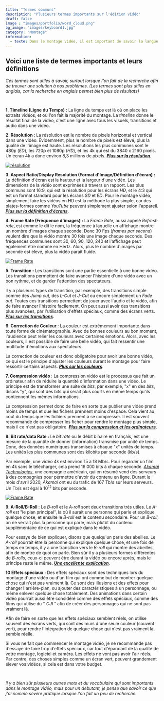 ```yaml
---
title: "Termes communs"
description: "Plusieurs termes importants sur l'édition vidéo"
draft: false
image : "images/portfolio/word_cloud.png"
bg_image: "images/keyboard1.jpg"
category: "Montage"
information:
  - texte: Dans le montage vidéo, il est important de savoir la langue et les termes populaires lorsque l'on fait de la recherche. Voici donc une courte liste de mots que je pense importants à savoir pour un débutant dans le montage vidéo.
---
```


## Voici une liste de termes importants et leurs définitions

*Ces termes sont utiles à savoir, surtout lorsque l'on fait de la recherche afin de trouver une solution à nos problèmes. (Les termes sont plus utiles en anglais, car la recherche en anglais permet bien plus de résultats)*

<br>

**1. Timeline (Ligne du Temps) :**
La ligne du temps est là où on place les extraits vidéos, et où l'on fait la majorité du montage. La *timeline* donne le résultat final de la vidéo, c'est une ligne avec tous les visuels, transitions et audio dans une vidéo.

**2. Résolution :**
La résolution est le nombre de pixels horizontal et vertical dans une vidéo. Évidemment, plus le nombre de pixels est élevé, plus la qualité de l'image est haute. Les résolutions les plus communes sont le 480p (*ED*), les 720p et 1080p (*HD*), et les 4k qui est du 3840 x 2160 pixels. Un écran 4k a donc environ 8,3 millions  de pixels. [***Plus sur la résolution***](https://www.samsung.com/levant/tvs/tv-buying-guide/what-is-4k-tv/).

[<img src="/editing-intro/images/portfolio/resolution.png" alt="résolution" class="secondary">](https://developer.apple.com/design/human-interface-guidelines/ios/icons-and-images/image-size-and-resolution/)

**3. Aspect Ratio/Display Resolution (Format d'Image/Définition d'écran) :** 
La définition d'écran est la hauteur et la largeur d'une vidéo. Les dimensions de la vidéo sont exprimées à travers un rapport. Les plus communs sont 16:9, qui est la résolution pour les écrans *HD*, et le 4:3 qui est un format standard pour les écrans *SD* et *ED*. Pour le montage vidéo, simplement faire les vidéos en HD est la méthode la plus simple, car des plates-formes comme *YouTube* peuvent simplement ajuster selon l'appareil. [***Plus sur la définition d'écrans***](https://questtel.com/wiki/video-resolutions-sd-ed-hd).

**4. Frame Rate (Fréquence d'images) :** 
La *Frame Rate*, aussi appelé *Refresh rate*, est comme le dit le nom, la fréquence à laquelle un affichage montre un nombre d'images chaque seconde. Donc 30 Fps (*frames par second*) veulent dire que la vidéo montre 30 fois une image chaque seconde. Des fréquences communes sont 30, 60, 90, 120, 240 et l'affichage peut également être nommé en Hertz. Alors, plus le nombre d'images par seconde est élevé, plus la vidéo parait fluide.

[<img src="/editing-intro/images/portfolio/frame_rate.jpeg" alt="Frame Rate" class="average">](https://www.epiphan.com/blog/frame-rate-refresh-rate/)

**5. Transition :** 
Les transitions sont une partie essentielle à une bonne vidéo. Les transitions permettent de faire avancer l'histoire d'une vidéo avec un bon rythme, et de garder l'attention des spectateurs.

Il y a plusieurs types de transition, par exemple, des transitions simple comme des *Jump cut*, des *L-Cut* et *J-Cut* ou encore simplement un *Fade out*. Toutes ces transitions permettent de jouer avec l'audio et le vidéo, afin de faire avancer l'histoire facilement. On peut aussi avoir des transitions plus avancées, par l'utilisation d'effets spéciaux, comme des écrans verts. [***Plus sur les transitions***](/editing-intro/project/guide-transition/).

**6. Correction de Couleur :** 
La couleur est extrêmement importante dans toute forme de cinématographie. Avec de bonnes couleurs au bon moment, l'audience peut relier les couleurs avec certaines émotions. Alors, avec les couleurs, il est possible de faire une belle vidéo, qui fait ressentir une multitude d'émotions aux spectateurs. 

La correction de couleur est donc obligatoire pour avoir une bonne vidéo, ce qui est le principe d'ajuster les couleurs durant le montage pour faire ressortir certains aspects. [***Plus sur les couleurs***](/editing-intro/project/guide-audio/).

**7. Compression vidéo :** 
La compression vidéo est le processus que fait un ordinateur afin de réduire la quantité d'information dans une vidéo. Le principe est de transformer une suite de *bits*, par exemple, "x" en des *bits*, disons "y", qui sont des bits qui serait plus courts en même temps qu'ils contiennent les mêmes informations. 

La compression permet donc de faire en sorte que publier une vidéo prend moins de temps et que les fichers prennent moins d'espace. Cela vient au cout du temps que les fichiers prennent à se compresser. Il est souvent recommandé de compresser les ficher pour rendre le montage plus simple, mais il ce n'est pas obligatoire. [***Plus sur la compression et les ordinateurs***](/editing-intro/project/guide-ordinateur/).

**8. Bit rate/data Rate :**
Le *bit rate* ou le débit binaire en français, est une mesure de la quantité de donner (information) transmise par unité de temps. Donc, des données numériques transmises à chaque "x" unités de temps. Les unités les plus communes sont des kilobits par seconde (kb/s).
 
Par exemple, une vidéo 4k est environ 15 à 18 Mb/s. Pour regarder un film en 4k sans le télécharger, cela prend 16 000 bits à chaque seconde. [*Akamai Technologies*](https://www.akamai.com/), une compagnie américain, qui en résumé vend des serveurs à des compagnies pour permettre d'avoir du contenu en ligne. Durant le mois d'avril 2020, *Akamai* ont eu du trafic de 167 Tb/s sur leurs serveurs. Un Tb/s est égal à 10<sup>12</sup> bits par seconde.

[<img src="/editing-intro/images/portfolio/bit_rate.jpeg" alt="Frame Rate" class="secondary">](https://www.headphonesty.com/2019/07/sample-rate-bit-depth-bit-rate/)

**9. A-Roll/B-Roll :**
Le *B-roll* et le *A-roll* sont deux transitions très utiles. Le *A-roll* est "le plan principal", là où il aurait une personne qui parle et explique quelque chose, et ensuite le *B-roll* est le contenu secondaire. Pour un *B-roll*, on ne verrait plus la personne qui parle, mais plutôt du contenu supplémentaire de ce qui est expliqué dans le vidéo.

Pour essaye de bien expliquer, disons que quelqu'un parle des abeilles. Le *A-roll* pourrait être la personne qui explique quelque chose, et une fois de temps en temps, il y a une transition vers le *B-roll* qui montre des abeilles, afin de montre de quoi on parle. Bien sûr il y a plusieurs formes différentes de *B-rolls*, ceux-ci peuvent être durant la vidéo ou encore après, mais le principe reste le même. [***Une excellente explication***](https://www.youtube.com/watch?v=vVdHxadCuNM).

**10 Effets spéciaux :**
Des effets spéciaux sont des techniques lors du montage d'une vidéo ou d'un film qui ont comme but de montrer quelque chose qui n'est pas vraiment là. Ce sont des illusions et des effets pour changer l'arrière-plan, ou ajouter des caractéristiques à un personnage, ou même enlever quelque chose totalement. Des animations dans certain vidéo pourrait aussi être considéré comme des effets spéciaux, comme des films qui utilise du " *CJI* " afin de créer des personnages qui ne sont pas vraiment là. 

Afin de faire en sorte que les effets spéciaux semblent réels, on utilise souvent des écrans verts, qui sont des murs d'une seule couleur (souvent vert), pour rendre l'intégration de quelque chose qui n'est pas vraiment la, semble réelle.

Si vous ne fait que commencer le montage vidéo, je ne recommande pas d'essaye de faire trop d'effets spéciaux, car tout d'épandant de la qualité de votre montage, logiciel et caméra. Les effets ne vont pas avoir l'air réels. Par contre, des choses simples comme un écran vert, peuvent grandement élever vos vidéos, si cela est dans votre budget.

<br>

*Il y a bien sûr plusieurs autres mots et du vocabulaire qui sont importants dans le montage vidéo, mais pour un débutant, je pense que savoir ce que j'ai nommé sévère pratique lorsque l'on fait un peu de recherche.*